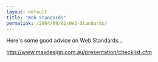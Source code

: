 ```yaml
---
layout: default
title: "Web Standards"
permalink: /2004/09/02/Web-Standards/
---
```


<P>Here's some good advice on Web Standards...</P>
<P><A class="" href="http://www.maxdesign.com.au/presentation/checklist.cfm" target=_blank>http://www.maxdesign.com.au/presentation/checklist.cfm</A></P>